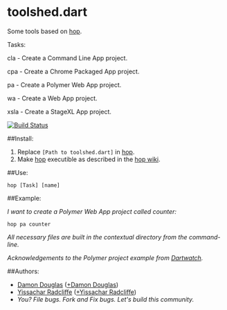 toolshed.dart
=============

Some tools based on [hop](https://github.com/kevmoo/hop.dart).

Tasks:

cla - Create a Command Line App project.

cpa - Create a Chrome Packaged App project.

pa - Create a Polymer Web App project.

wa - Create a Web App project.

xsla - Create a StageXL App project.

[![Build Status](https://drone.io/github.com/damondouglas/toolshed.dart/status.png)](https://drone.io/github.com/damondouglas/toolshed.dart/latest)

##Install:

1.  Replace `[Path to toolshed.dart]` in [hop](https://github.com/damondouglas/toolshed.dart/blob/master/hop).
2.  Make [hop](https://github.com/damondouglas/toolshed.dart/blob/master/hop) executible as described in the [hop wiki](https://github.com/kevmoo/hop.dart/wiki/Using-Hop,-Part-3:-Transform-Your-Hop-Task-Application-Into-an-Executable-to-Run-Anywhere).

##Use:

`hop [Task] [name]`

##Example:

_I want to create a Polymer Web App project called counter:_

`hop pa counter`

_All necessary files are built in the contextual directory from the command-line._

_Acknowledgements to the Polymer project example from [Dartwatch](http://blog.dartwatch.com/2013/08/translating-web-ui-x-click-counter-to.html)._

##Authors:
 * [Damon Douglas](https://github.com/damondouglas) ([+Damon Douglas](https://plus.google.com/u/0/108940381045821372455/))
 * [Yissachar Radcliffe](https://github.com/yissachar) ([+Yissachar Radcliffe](https://plus.google.com/u/0/103867820058265110617))
 * _You? File bugs. Fork and Fix bugs. Let's build this community._